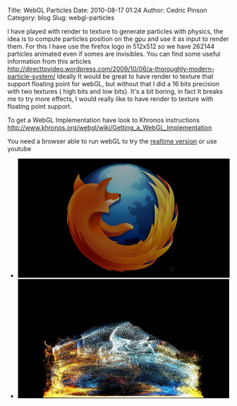 Title: WebGL Particles
Date: 2010-08-17 01:24
Author: Cedric Pinson
Category: blog
Slug: webgl-particles

I have played with render to texture to generate particles with physics,
the idea is to compute particles position on the gpu and use it as input
to render them. For this I have use the firefox logo in 512x512 so we
have 262144 particles animated even if somes are invisibles. You can
find some useful information from this articles
<http://directtovideo.wordpress.com/2009/10/06/a-thoroughly-modern-particle-system/>
Ideally It would be great to have render to texture that support
floating point for webGL, but without that I did a 16 bits precision
with two textures ( high bits and low bits). It's a bit boring, in fact
It breaks me to try more effects, I would really like to have render to
texture with floating point support.

To get a WebGL Implementation have look to Khronos instructions
<http://www.khronos.org/webgl/wiki/Getting_a_WebGL_Implementation>

You need a browser able to run webGL to try the [realtime version](demo/webgl-particles-demo/)
or use youtube

-   [![](media/2010/08/screen2.jpg "Screenshot-2")](http://www.youtube.com/watch?v=ShrUOL1V-xc)
-   [![](media/2010/08/screen0.jpg "Screenshot-0")](http://www.youtube.com/watch?v=ShrUOL1V-xc)
